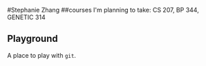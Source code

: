 #Stephanie Zhang
##courses I'm planning to take: CS 207, BP 344, GENETIC 314
## Playground

A place to play with `git`.
